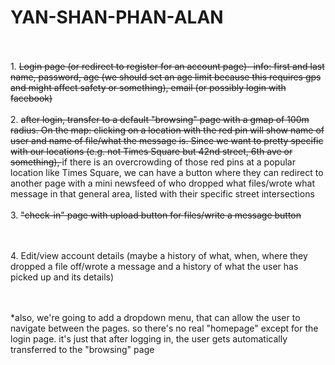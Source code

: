 YAN-SHAN-PHAN-ALAN
================


<br><br>1. <del>Login page (or redirect to register for an account page)- info: first and last name, password, age (we should set an age limit because this requires gps and might affect safety or something), email (or possibly login with facebook) </del>
<br><br>2. <del>
 after login, transfer to a default "browsing" page with a gmap of 100m radius. On the map: clicking on a location with the red pin will show name of user and name of file/what the message is. Since we want to pretty specific with our locations (e.g. not Times Square but 42nd street, 6th ave or something), </del> 
if there is an overcrowding of those red pins at a popular location like Times Square, we can have a button where they can redirect to another page with a mini newsfeed of who dropped what files/wrote what message in that general area, listed with their specific street intersections
<br><br>3. <del>
 "check-in" page with upload button for files/write a message button </del>

<br><br>4. Edit/view account details (maybe a history of what, when, where they dropped a file off/wrote a message and a history of what the user has picked up and its details)


<br><br>*also, we're going to add a dropdown menu, that can allow the user to navigate between the pages. so there's no real "homepage" except for the login page. it's just that after logging in, the user gets automatically transferred to the "browsing" page
